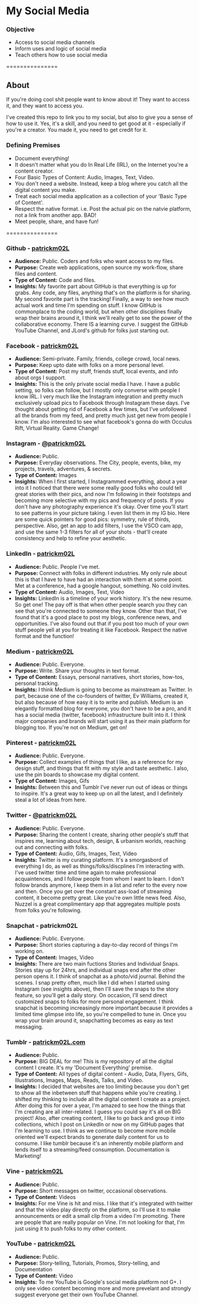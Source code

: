 My Social Media
===============
### Objective 

* Access to social media channels
* Inform uses and logic of social media
* Teach others how to use social media

===============

## About
If you're doing cool shit people want to know about it! They want to access it, and they want to access you. 

I've created this repo to link you to my social, but also to give you a sense of how to use it. Yes, it's a skill, and you need to get good at it - especially if you're a creator. You made it, you need to get credit for it.

### Defining Premises
* Document everything!
* It doesn't matter what you do In Real Life (IRL), on the Internet you're a content creator. 
* Four Basic Types of Content: Audio, Images, Text, Video.
* You don't need a website. Instead, keep a blog where you catch all the digital content you make. 
* Treat each social media application as a collection of your 'Basic Type of Content'.
* Respect the native format. i.e. Post the actual pic on the natvie platform, not a link from another app. BAD!   
* Meet people, share, and have fun!

===============

### Github - [patrickm02L](https://github.com/patrickm02L)
* **Audience:** Public. Coders and folks who want access to my files.
* **Purpose:** Create web applications, open source my work-flow, share files and content. 
* **Type of Content:** Code and files. 
* **Insights:** My favorite part about GitHub is that everything is up for grabs. Any code, any files, anything that's on the platform is for sharing. My second favorite part is the tracking! Finally, a way to see how much actual work and time I'm spending on stuff. I know GitHub is commonplace to the coding world, but when other disciplines finally wrap their brains around it, I think we'll really get to see the power of the collaborative economy. There IS a learning curve. I suggest the GitHub YouTube Channel, and JLord's github for folks just starting out.  

### Facebook - [patrickm02L](https://www.facebook.com/patrickm02L)
* **Audience:** Semi-private. Family, friends, college crowd, local news.
* **Purpose:** Keep upto date with folks on a more personal level. 
* **Type of Content:** Post my stuff, friends stuff, local events, and info about orgs I support.
* **Insights:** This is the only private social media I have. I have a public setting, so folks can follow, but I mostly only converse with people I know IRL. I very much like the Instagram integration and pretty much exclusively upload pics to Facebook through Instagram these days. I've thought about getting rid of Facebook a few times, but I've unfollowed all the brands from my feed, and pretty much just get new from people I know. I'm also interested to see what facebook's gonna do with Occulus Rift, Virtual Reality. Game Change! 

### Instagram - [@patrickm02L](http://instagram.com/patrickm02l)
* **Audience:** Public. 
* **Purpose:** Everyday observations. The City, people, events, bike, my projects, travels, adventures, & secrets.
* **Type of Content:** Images
* **Insights:** When I first started, I Instagrammed everything, about a year into it I noticed that there were some really good folks who could tell great stories with their pics, and now I'm following in their footsteps and becoming more selective with my pics and frequency of posts. If you don't have any photography experience it's okay. Over time you'll start to see patterns in your picture taking. I even list them in my IG bio. Here are some quick pointers for good pics: symmetry, rule of thirds, perspective. Also, get an app to add filters, I use the VSCO cam app, and use the same 1-3 filters for all of your shots - that'll create consistency and help to refine your aesthetic. 

### LinkedIn - [patrickm02L](https://www.linkedin.com/in/patrickm02l)
* **Audience:** Public. People I've met.
* **Purpose:** Connect with folks in different industries. My only rule about this is that I have to have had an interaction with them at some point. Met at a conference, had a google hangout, something. No cold invites. 
* **Type of Content:** Audio, Images, Text, Video
* **Insights:** LinkedIn is a timeline of your work history. It's the new resume. So get one! The pay off is that when other people search you they can see that you're connected to someone they know. Other than that, I've found that it's a good place to post my blogs, conference news, and opportunities. I've also found out that if you post too much of your own stuff people yell at you for treating it like Facebook. Respect the native format and the function!

### Medium - [patrickm02L](https://medium.com/@patrickm02L)
* **Audience:** Public. Everyone. 
* **Purpose:** Write. Share your thoughts in text format. 
* **Type of Content:** Essays, personal narratives, short stories, how-tos, personal tracking. 
* **Insights:** I think Medium is going to become as mainstream as Twitter. In part, because one of the co-founders of twitter, Ev Williams, created it, but also because of how easy it is to write and publish. Medium is an elegantly formatted blog for everyone, you don't have to be a pro, and it has a social media (twitter, facebook) infrastructure built into it. I think major companies and brands will start using it as their main platform for blogging too. If you're not on Medium, get on! 

### Pinterest - [patrickm02L](http://www.pinterest.com/patrickm02l/)
* **Audience:** Public. Everyone.
* **Purpose:** Collect examples of things that I like, as a reference for my design stuff, and things that fit with my style and taste aesthetic. I also, use the pin boards to showcase my digital content.  
* **Type of Content:** Images, Gifs 
* **Insights:** Between this and Tumblr I've never run out of ideas or things to inspire. It's a great way to keep up on all the latest, and I definitely steal a lot of ideas from here.

### Twitter - [@patrickm02L](https://twitter.com/patrickm02L)
* **Audience:** Public. Everyone.
* **Purpose:** Sharing the content I create, sharing other people's stuff that inspires me, learning about tech, design, & urbanism worlds, reaching out and connecting with folks. 
* **Type of Content:** Audio, Gifs, Images, Text, Video
* **Insights:** Twitter is my curating platform. It's a smorgasbord of everything I do, as well as things/folks/discplines I'm interacting with. I've used twitter time and time again to make professional acquaintences, and I follow people from whom I want to learn. I don't follow brands anymore, I keep them in a list and refer to the every now and then. Once you get over the constant ass-load of streaming content, it become pretty great. Like you're own little news feed. Also, Nuzzel is a great complimentary app that aggregates multiple posts from folks you're following.  

### Snapchat - patrickm02L
* **Audience:** Public. Everyone.
* **Purpose:** Short stories capturing a day-to-day record of things I'm working on. 
* **Type of Content:** Images, Video
* **Insights:** There are two main fuctions Stories and Individual Snaps. Stories stay up for 24hrs, and individual snaps end after the other person opens it. I think of snapchat as a photo/vid journal. Behind the scenes. I snap pretty often, much like I did when I started using Instagram (see insights above), then I'll save the snaps to the story feature, so you'll get a daily story. On occasion, I'll send direct customized snaps to folks for more personal engagement. I think snapchat is becoming increasingly more important because it provides a limited time glimpse into life, so you're compelled to tune in. Once you wrap your brain around it, snapchatting becomes as easy as text messaging.  

### Tumblr - [patrickm02L.com](http://patrickm02l.com/)
* **Audience:** Public.
* **Purpose:** BIG DEAL for me! This is my repository of all the digital content I create. It's my 'Document Everything' premise. 
* **Type of Content:** All types of digital content - Audio, Data, Flyers, Gifs, Illustrations, Images, Maps, Reads, Talks, and Video.
* **Insights:** I decided that websites are too limiting because you don't get to show all the inbetween stuff that happens while you're creating. I shifted my thinking to include all the digital content I create as a project. After doing this for over a year, I'm amazed to see how the things that I'm creating are all inter-related. I guess you could say it's all on BIG project! Also, after creating content, I like to go back and group it into collections, which I post on LinkedIn or now on my GitHub pages that I'm learning to use. I think as we continue to become more mobile oriented we'll expect brands to generate daily content for us to consume. I like tumblr because it's an inherently mobile platform and lends itself to a streaming/feed consumption. Documentation is Marketing!

### Vine - [patrickm02L](https://vine.co/patrickm02L)
* **Audience:** Public. 
* **Purpose:** Short messages on twitter, occasional observations.
* **Type of Content:** Videos
* **Insights:** For me Vine is hit and miss. I like that it's integrated with twitter and that the video play directly on the platform, so I'll use it to make announcements or edit a small clip from a video I'm promoting. There are people that are really popular on Vine. I'm not looking for that, I'm just using it to push folks to my other content. 

### YouTube - [patrickm02L](https://www.youtube.com/user/patrickm02L)
* **Audience:** Public. 
* **Purpose:** Story-telling, Tutorials, Promos, Story-telling, and Documentation
* **Type of Content:** Video
* **Insights:** To me YouTube is Google's social media platform not G+. I only see video content becoming more and more prevelant and strongly suggest everyone get their own YouTube Channel. 



